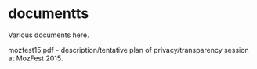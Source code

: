 # documentts
Various documents here.

mozfest15.pdf - description/tentative plan of privacy/transparency session at MozFest 2015.
